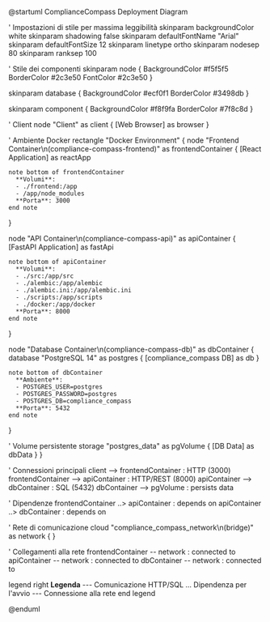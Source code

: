 @startuml ComplianceCompass Deployment Diagram

' Impostazioni di stile per massima leggibilità
skinparam backgroundColor white
skinparam shadowing false
skinparam defaultFontName "Arial"
skinparam defaultFontSize 12
skinparam linetype ortho
skinparam nodesep 80
skinparam ranksep 100

' Stile dei componenti
skinparam node {
  BackgroundColor #f5f5f5
  BorderColor #2c3e50
  FontColor #2c3e50
}

skinparam database {
  BackgroundColor #ecf0f1
  BorderColor #3498db
}

skinparam component {
  BackgroundColor #f8f9fa
  BorderColor #7f8c8d
}

' Client
node "Client" as client {
  [Web Browser] as browser
}

' Ambiente Docker
rectangle "Docker Environment" {
  node "Frontend Container\n(compliance-compass-frontend)" as frontendContainer {
    [React Application] as reactApp
    
    note bottom of frontendContainer
      **Volumi**:
      - ./frontend:/app
      - /app/node_modules
      **Porta**: 3000
    end note
  }
  
  node "API Container\n(compliance-compass-api)" as apiContainer {
    [FastAPI Application] as fastApi
    
    note bottom of apiContainer
      **Volumi**:
      - ./src:/app/src
      - ./alembic:/app/alembic
      - ./alembic.ini:/app/alembic.ini
      - ./scripts:/app/scripts
      - ./docker:/app/docker
      **Porta**: 8000
    end note
  }
  
  node "Database Container\n(compliance-compass-db)" as dbContainer {
    database "PostgreSQL 14" as postgres {
      [compliance_compass DB] as db
    }
    
    note bottom of dbContainer
      **Ambiente**:
      - POSTGRES_USER=postgres
      - POSTGRES_PASSWORD=postgres
      - POSTGRES_DB=compliance_compass
      **Porta**: 5432
    end note
  }
  
  ' Volume persistente
  storage "postgres_data" as pgVolume {
    [DB Data] as dbData
  }
}

' Connessioni principali
client --> frontendContainer : HTTP (3000)
frontendContainer --> apiContainer : HTTP/REST (8000)
apiContainer --> dbContainer : SQL (5432)
dbContainer --> pgVolume : persists data

' Dipendenze
frontendContainer ..> apiContainer : depends on
apiContainer ..> dbContainer : depends on

' Rete di comunicazione
cloud "compliance_compass_network\n(bridge)" as network {
}

' Collegamenti alla rete
frontendContainer -- network : connected to
apiContainer -- network : connected to
dbContainer -- network : connected to

legend right
  <b>Legenda</b>
  --- Comunicazione HTTP/SQL
  ... Dipendenza per l'avvio
  --- Connessione alla rete
end legend

@enduml